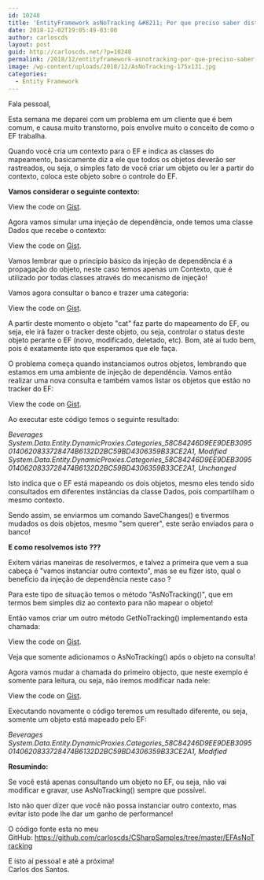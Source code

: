 ```yaml
---
id: 10248
title: 'EntityFramework asNoTracking &#8211; Por que preciso saber disto ?'
date: 2018-12-02T19:05:49-03:00
author: carloscds
layout: post
guid: http://carloscds.net/?p=10248
permalink: /2018/12/entityframework-asnotracking-por-que-preciso-saber-disto/
image: /wp-content/uploads/2018/12/AsNoTracking-175x131.jpg
categories:
  - Entity Framework
---
```

Fala pessoal,

Esta semana me deparei com um problema em um cliente que é bem comum, e causa muito transtorno, pois envolve muito o conceito de como o EF trabalha.

Quando você cria um contexto para o EF e indica as classes do mapeamento, basicamente diz a ele que todos os objetos deverão ser rastreados, ou seja, o simples fato de você criar um objeto ou ler a partir do contexto, coloca este objeto sobre o controle do EF.

**Vamos considerar o seguinte contexto:**

<div class="oembed-gist">
  <noscript>
    View the code on <a href="https://gist.github.com/carloscds/21e3031092a6b09aa0421ec8beb88907">Gist</a>.
  </noscript>
</div>

Agora vamos simular uma injeção de dependência, onde temos uma classe Dados que recebe o contexto:

<div class="oembed-gist">
  <noscript>
    View the code on <a href="https://gist.github.com/carloscds/89f79b8892dcc291fe9155a1cd218ddb">Gist</a>.
  </noscript>
</div>

Vamos lembrar que o princípio básico da injeção de dependência é a propagação do objeto, neste caso temos apenas um Contexto, que é utilizado por todas classes através do mecanismo de injeção!

Vamos agora consultar o banco e trazer uma categoria:

<div class="oembed-gist">
  <noscript>
    View the code on <a href="https://gist.github.com/carloscds/f8307cf42a1067450c57ff9031bec3b2">Gist</a>.
  </noscript>
</div>

A partir deste momento o objeto "cat" faz parte do mapeamento do EF, ou seja, ele irá fazer o tracker deste objeto, ou seja, controlar o status deste objeto perante o EF (novo, modificado, deletado, etc). Bom, até aí tudo bem, pois é exatamente isto que esperamos que ele faça.

O problema começa quando instanciamos outros objetos, lembrando que estamos em uma ambiente de injeção de dependência. Vamos então realizar uma nova consulta e também vamos listar os objetos que estão no tracker do EF:

<div class="oembed-gist">
  <noscript>
    View the code on <a href="https://gist.github.com/carloscds/865d10eca6a9e7090cd9c6ed7a4c7f62">Gist</a>.
  </noscript>
</div>

Ao executar este código temos o seguinte resultado:

_Beverages_  
_System.Data.Entity.DynamicProxies.Categories_58C84246D9EE9DEB30950140620833728474B6132D2BC59BD4306359B33CE2A1, Modified_  
_System.Data.Entity.DynamicProxies.Categories_58C84246D9EE9DEB30950140620833728474B6132D2BC59BD4306359B33CE2A1, Unchanged_

Isto indica que o EF está mapeando os dois objetos, mesmo eles tendo sido consultados em diferentes instâncias da classe Dados, pois compartilham o mesmo contexto.

Sendo assim, se enviarmos um comando SaveChanges() e tivermos mudados os dois objetos, mesmo "sem querer", este serão enviados para o banco!

**E como resolvemos isto ???**

Exitem várias maneiras de resolvermos, e talvez a primeira que vem a sua cabeça é "vamos instanciar outro contexto", mas se eu fizer isto, qual o benefício da injeção de dependência neste caso ?

Para este tipo de situação temos o método "AsNoTracking()", que em termos bem simples diz ao contexto para não mapear o objeto!

Então vamos criar um outro método GetNoTracking() implementando esta chamada:

<div class="oembed-gist">
  <noscript>
    View the code on <a href="https://gist.github.com/carloscds/78401114238446cce2347c7a0b8da8d0">Gist</a>.
  </noscript>
</div>

Veja que somente adicionamos o AsNoTracking() após o objeto na consulta!

Agora vamos mudar a chamada do primeiro objecto, que neste exemplo é somente para leitura, ou seja, não iremos modificar nada nele:

<div class="oembed-gist">
  <noscript>
    View the code on <a href="https://gist.github.com/carloscds/5d0a62e9607d60d83e3b963b6a767ca1">Gist</a>.
  </noscript>
</div>

Executando novamente o código teremos um resultado diferente, ou seja, somente um objeto está mapeado pelo EF:

_Beverages_  
_System.Data.Entity.DynamicProxies.Categories_58C84246D9EE9DEB30950140620833728474B6132D2BC59BD4306359B33CE2A1, Modified_

**Resumindo:**

Se você está apenas consultando um objeto no EF, ou seja, não vai modificar e gravar, use AsNoTracking() sempre que possível.

Isto não quer dizer que você não possa instanciar outro contexto, mas evitar isto pode lhe dar um ganho de performance!

O código fonte esta no meu GitHub: <https://github.com/carloscds/CSharpSamples/tree/master/EFAsNoTracking>

E isto aí pessoal e até a próxima!  
Carlos dos Santos.